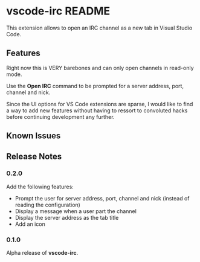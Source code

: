 # vscode-irc README

This extension allows to open an IRC channel as a new tab in Visual Studio Code.

## Features

Right now this is VERY barebones and can only open channels in read-only 
mode.

Use the **Open IRC** command to be prompted for a server address, port, channel
and nick.

Since the UI options for VS Code extensions are sparse, I would like to find a 
way to add new features without having to ressort to convoluted hacks before 
continuing development any further.

## Known Issues

## Release Notes

### 0.2.0

Add the following features:
* Prompt the user for server address, port, channel and nick (instead of reading
the configuration)
* Display a message when a user part the channel
* Display the server address as the tab title
* Add an icon

### 0.1.0

Alpha release of **vscode-irc**. 
